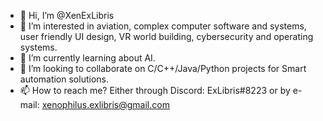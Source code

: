 - 👋 Hi, I’m @XenExLibris
- 👀 I’m interested in aviation, complex computer software and systems, user friendly UI design, VR world building, cybersecurity and operating systems.
- 🌱 I’m currently learning about AI.
- 💞️ I’m looking to collaborate on C/C++/Java/Python projects for Smart automation solutions.
- 📫 How to reach me? Either through Discord: ExLibris#8223 or by e-mail: xenophilus.exlibris@gmail.com

<!---
XenExLibris/XenExLibris is a ✨ special ✨ repository because its `README.md` (this file) appears on your GitHub profile.
You can click the Preview link to take a look at your changes.
--->
